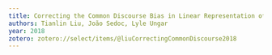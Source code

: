 ```yaml
---
title: Correcting the Common Discourse Bias in Linear Representation of Sentences using Conceptors
authors: Tianlin Liu, João Sedoc, Lyle Ungar
year: 2018
zotero: zotero://select/items/@liuCorrectingCommonDiscourse2018
---
```


